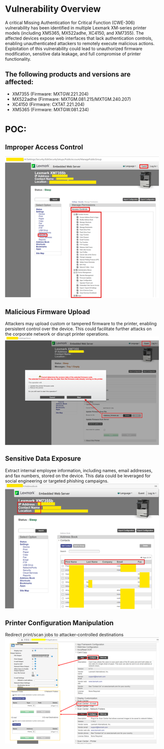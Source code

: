 # Vulnerability Overview

A critical Missing Authentication for Critical Function (CWE-306) vulnerability has been identified in multiple Lexmark XM-series printer models (including XM5365, MX522adhe, XC4150, and XM7355). The affected devices expose web interfaces that lack authentication controls, enabling unauthenticated attackers to remotely execute malicious actions. Exploitation of this vulnerability could lead to unauthorized firmware modification, sensitive data leakage, and full compromise of printer functionality.

## The following products and versions are affected:

- XM7355 (Firmware: MXTGW.221.204)
- MX522adhe (Firmware: MXTGM.081.215/MXTGM.240.207)
- XC4150 (Firmware: CXTAT.221.204)
- XM5365 (Firmware: MXTGW.081.234)


# POC:
## Improper Access Control
![poc1.png](poc1.png)
## Malicious Firmware Upload
Attackers may upload custom or tampered firmware to the printer, enabling persistent control over the device. This could facilitate further attacks on the corporate network or disrupt printer operations.
![poc2.png](poc2.png)
## Sensitive Data Exposure
Extract internal employee information, including names, email addresses, and fax numbers, stored on the device. This data could be leveraged for social engineering or targeted phishing campaigns.
![poc3.png](poc3.png)
## Printer Configuration Manipulation
Redirect print/scan jobs to attacker-controlled destinations
![poc4.png](poc4.png)
